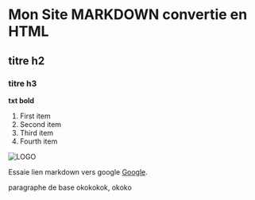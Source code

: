 
# Mon Site MARKDOWN convertie en HTML

## titre h2

### titre h3

**txt bold**

1. First item
2. Second item
3. Third item
4. Fourth item

![LOGO](./img/logo.png)

Essaie lien markdown vers google [Google](https://google.com "Le meilleur moteur de recherche").


paragraphe de base okokokok, okoko